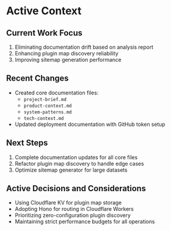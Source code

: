 # Active Context

## Current Work Focus
1. Eliminating documentation drift based on analysis report
2. Enhancing plugin map discovery reliability
3. Improving sitemap generation performance

## Recent Changes
- Created core documentation files:
  - `project-brief.md`
  - `product-context.md`
  - `system-patterns.md`
  - `tech-context.md`
- Updated deployment documentation with GitHub token setup

## Next Steps
1. Complete documentation updates for all core files
2. Refactor plugin map discovery to handle edge cases
3. Optimize sitemap generator for large datasets

## Active Decisions and Considerations
- Using Cloudflare KV for plugin map storage
- Adopting Hono for routing in Cloudflare Workers
- Prioritizing zero-configuration plugin discovery
- Maintaining strict performance budgets for all operations
